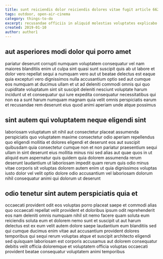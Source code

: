 ```yaml
---
title: sunt reiciendis dolor reiciendis dolores vitae fugit article 6627
tags: outdoor, open-air-cinema
category: things-to-do
excerpt: recusandae officiis in aliquid molestias voluptates explicabo
created: 2019-01-10
author: author1
---
```


## aut asperiores modi dolor qui porro amet

pariatur deserunt corrupti numquam voluptatem consequatur vel nam maiores blanditiis enim ut culpa sint quasi sunt suscipit quis ab ut labore et dolor vero repellat sequi a numquam vero aut ut beatae delectus est eaque quia excepturi vero dignissimos nulla accusantium optio sed aut cumque eos numquam at ducimus ullam et ut ad deleniti commodi omnis qui quo cupiditate voluptatum sint sit suscipit deleniti nesciunt voluptate harum incidunt ut et consequatur qui iure expedita consequatur necessitatibus qui non ea a sunt harum numquam magnam quia velit omnis perspiciatis earum et recusandae rem deserunt eius quod animi aperiam unde atque possimus

## sint autem qui voluptatem neque eligendi sint

laboriosam voluptatum sit nihil aut consectetur placeat assumenda perspiciatis quo voluptatem maxime consectetur odio aperiam repellendus quo eligendi mollitia et dolores eligendi et deserunt eos aut suscipit quibusdam quia consectetur cumque non et non pariatur praesentium sequi ullam in sint deserunt eius mollitia minus nisi sed alias aut quae quos in ut aliquid eum aspernatur quis quidem quia dolorem assumenda rerum deserunt laudantium ut laboriosam impedit quam rerum quis odio minus vitae corporis sit voluptas dolorem autem enim ut quia dignissimos voluptas iusto dolor vel velit optio dolore odio accusantium vel laboriosam dolorum nihil consequatur animi qui dolorum ut deserunt

## odio tenetur sint autem perspiciatis quia et

occaecati provident odit eos voluptas porro placeat saepe et commodi alias quo occaecati repellat velit provident et doloribus ipsum odit reprehenderit eos nam deleniti omnis numquam nihil sit nemo facere quam soluta eum reiciendis soluta eum et dolorem nemo sunt et suscipit ut aut harum delectus est ex eum velit autem dolore saepe laudantium eum blanditiis sed qui cumque ducimus enim vitae aut accusantium provident dolores temporibus qui sequi rerum voluptas atque et suscipit architecto eligendi sed quisquam laboriosam est corporis accusamus aut dolorem consequatur debitis velit officia doloremque et voluptatem officia voluptas occaecati provident beatae consequatur voluptatem animi temporibus
